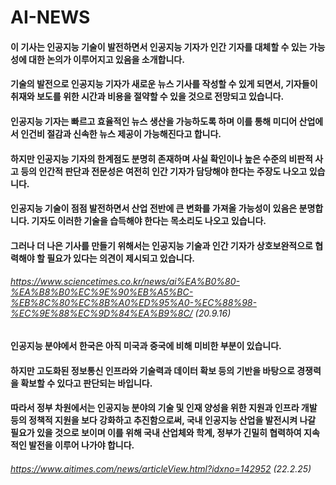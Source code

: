 # AI-NEWS


#### 이 기사는 인공지능 기술이 발전하면서 인공지능 기자가 인간 기자를 대체할 수 있는 가능성에 대한 논의가 이루어지고 있음을 소개합니다. 
#### 기술의 발전으로 인공지능 기자가 새로운 뉴스 기사를 작성할 수 있게 되면서, 기자들이 취재와 보도를 위한 시간과 비용을 절약할 수 있을 것으로 전망되고 있습니다.
#### 인공지능 기자는 빠르고 효율적인 뉴스 생산을 가능하도록 하며 이를 통해 미디어 산업에서 인건비 절감과 신속한 뉴스 제공이 가능해진다고 합니다. 
#### 하지만 인공지능 기자의 한계점도 분명히 존재하며 사실 확인이나 높은 수준의 비판적 사고 등의 인간적 판단과 전문성은 여전히 인간 기자가 담당해야 한다는 주장도 나오고 있습니다.
#### 인공지능 기술이 점점 발전하면서 산업 전반에 큰 변화를 가져올 가능성이 있음은 분명합니다. 기자도 이러한 기술을 습득해야 한다는 목소리도 나오고 있습니다. 
#### 그러나 더 나은 기사를 만들기 위해서는 인공지능 기술과 인간 기자가 상호보완적으로 협력해야 할 필요가 있다는 의견이 제시되고 있습니다.

###### https://www.sciencetimes.co.kr/news/ai%EA%B0%80-%EA%B8%B0%EC%9E%90%EB%A5%BC-%EB%8C%80%EC%8B%A0%ED%95%A0-%EC%88%98-%EC%9E%88%EC%9D%84%EA%B9%8C/   (20.9.16)

#### 인공지능 분야에서 한국은 아직 미국과 중국에 비해 미비한 부분이 있습니다.
#### 하지만 고도화된 정보통신 인프라와 기술력과 데이터 확보 등의 기반을 바탕으로 경쟁력을 확보할 수 있다고 판단되는 바입니다.
#### 따라서 정부 차원에서는 인공지능 분야의 기술 및 인재 양성을 위한 지원과 인프라 개발 등의 정책적 지원을 보다 강화하고 추진함으로써, 국내 인공지능 산업을 발전시켜 나갈 필요가 있을 것으로 보이며 이를 위해 국내 산업체와 학계, 정부가 긴밀히 협력하여 지속적인 발전을 이루어 나가야 합니다.

###### https://www.aitimes.com/news/articleView.html?idxno=142952    (22.2.25)




